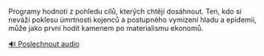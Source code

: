 
Programy hodnotí z pohledu cílů, kterých chtějí dosáhnout. Ten, kdo si neváží poklesu úmrtnosti kojenců a postupného vymizení hladu a epidemií, může jako první hodit kamenem po materialismu ekonomů.

[🔊 Poslechnout audio](/data/7-paragraphs/audio/chapter_42/para_007-Programy-hodnot-z-pohledu-cl-kterch-chtj-do.mp3)

